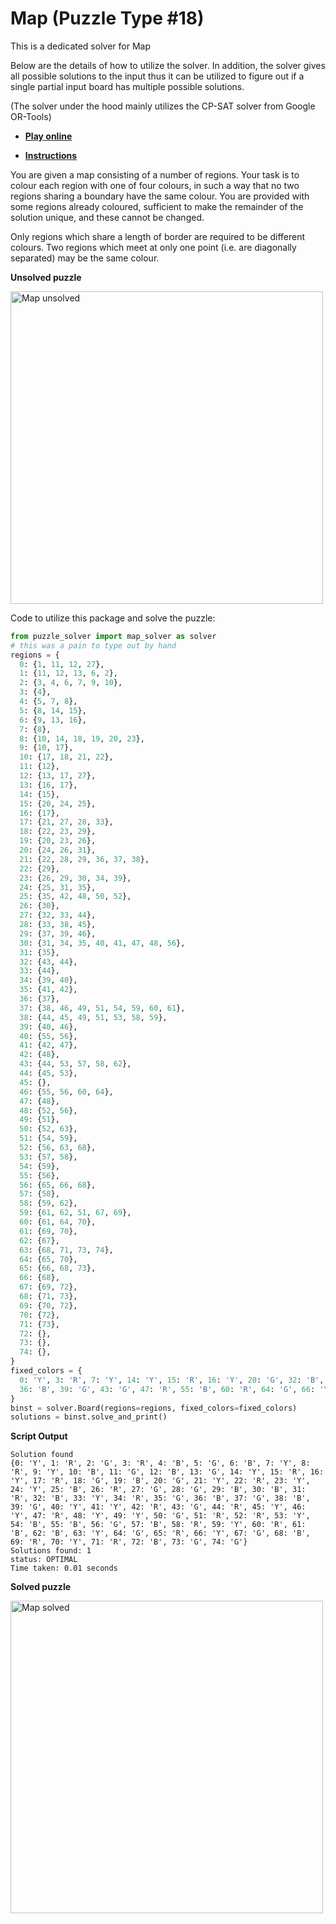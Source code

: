 # Map (Puzzle Type #18)

This is a dedicated solver for Map

Below are the details of how to utilize the solver. In addition, the solver gives all possible solutions to the input thus it can be utilized to figure out if a single partial input board has multiple possible solutions.

(The solver under the hood mainly utilizes the CP-SAT solver from Google OR-Tools)


* [**Play online**](https://www.chiark.greenend.org.uk/~sgtatham/puzzles/js/map.html)

* [**Instructions**](https://www.chiark.greenend.org.uk/~sgtatham/puzzles/doc/map.html#map)

You are given a map consisting of a number of regions. Your task is to colour each region with one of four colours, in such a way that no two regions sharing a boundary have the same colour. You are provided with some regions already coloured, sufficient to make the remainder of the solution unique, and these cannot be changed.

Only regions which share a length of border are required to be different colours. Two regions which meet at only one point (i.e. are diagonally separated) may be the same colour. 

**Unsolved puzzle**

<img src="https://raw.githubusercontent.com/Ar-Kareem/puzzle_solver/master/images/puzzles/map_unsolved.png" alt="Map unsolved" width="500">

Code to utilize this package and solve the puzzle:
```python
from puzzle_solver import map_solver as solver
# this was a pain to type out by hand
regions = {
  0: {1, 11, 12, 27},
  1: {11, 12, 13, 6, 2},
  2: {3, 4, 6, 7, 9, 10},
  3: {4},
  4: {5, 7, 8},
  5: {8, 14, 15},
  6: {9, 13, 16},
  7: {8},
  8: {10, 14, 18, 19, 20, 23},
  9: {10, 17},
  10: {17, 18, 21, 22},
  11: {12},
  12: {13, 17, 27},
  13: {16, 17},
  14: {15},
  15: {20, 24, 25},
  16: {17},
  17: {21, 27, 28, 33},
  18: {22, 23, 29},
  19: {20, 23, 26},
  20: {24, 26, 31},
  21: {22, 28, 29, 36, 37, 38},
  22: {29},
  23: {26, 29, 30, 34, 39},
  24: {25, 31, 35},
  25: {35, 42, 48, 50, 52},
  26: {30},
  27: {32, 33, 44},
  28: {33, 38, 45},
  29: {37, 39, 46},
  30: {31, 34, 35, 40, 41, 47, 48, 56},
  31: {35},
  32: {43, 44},
  33: {44},
  34: {39, 40},
  35: {41, 42},
  36: {37},
  37: {38, 46, 49, 51, 54, 59, 60, 61},
  38: {44, 45, 49, 51, 53, 58, 59},
  39: {40, 46},
  40: {55, 56},
  41: {42, 47},
  42: {48},
  43: {44, 53, 57, 58, 62},
  44: {45, 53},
  45: {},
  46: {55, 56, 60, 64},
  47: {48},
  48: {52, 56},
  49: {51},
  50: {52, 63},
  51: {54, 59},
  52: {56, 63, 68},
  53: {57, 58},
  54: {59},
  55: {56},
  56: {65, 66, 68},
  57: {58},
  58: {59, 62},
  59: {61, 62, 51, 67, 69},
  60: {61, 64, 70},
  61: {69, 70},
  62: {67},
  63: {68, 71, 73, 74},
  64: {65, 70},
  65: {66, 68, 73},
  66: {68},
  67: {69, 72},
  68: {71, 73},
  69: {70, 72},
  70: {72},
  71: {73},
  72: {},
  73: {},
  74: {},
}
fixed_colors = {
  0: 'Y', 3: 'R', 7: 'Y', 14: 'Y', 15: 'R', 16: 'Y', 20: 'G', 32: 'B', 33: 'Y', 34: 'R', 35: 'G',
  36: 'B', 39: 'G', 43: 'G', 47: 'R', 55: 'B', 60: 'R', 64: 'G', 66: 'Y', 67: 'G', 73: 'G', 74: 'G',
}
binst = solver.Board(regions=regions, fixed_colors=fixed_colors)
solutions = binst.solve_and_print()
```
**Script Output**
```
Solution found
{0: 'Y', 1: 'R', 2: 'G', 3: 'R', 4: 'B', 5: 'G', 6: 'B', 7: 'Y', 8: 'R', 9: 'Y', 10: 'B', 11: 'G', 12: 'B', 13: 'G', 14: 'Y', 15: 'R', 16: 'Y', 17: 'R', 18: 'G', 19: 'B', 20: 'G', 21: 'Y', 22: 'R', 23: 'Y', 24: 'Y', 25: 'B', 26: 'R', 27: 'G', 28: 'G', 29: 'B', 30: 'B', 31: 'R', 32: 'B', 33: 'Y', 34: 'R', 35: 'G', 36: 'B', 37: 'G', 38: 'B', 39: 'G', 40: 'Y', 41: 'Y', 42: 'R', 43: 'G', 44: 'R', 45: 'Y', 46: 'Y', 47: 'R', 48: 'Y', 49: 'Y', 50: 'G', 51: 'R', 52: 'R', 53: 'Y', 54: 'B', 55: 'B', 56: 'G', 57: 'B', 58: 'R', 59: 'Y', 60: 'R', 61: 'B', 62: 'B', 63: 'Y', 64: 'G', 65: 'R', 66: 'Y', 67: 'G', 68: 'B', 69: 'R', 70: 'Y', 71: 'R', 72: 'B', 73: 'G', 74: 'G'}
Solutions found: 1
status: OPTIMAL
Time taken: 0.01 seconds
```

**Solved puzzle**

<img src="https://raw.githubusercontent.com/Ar-Kareem/puzzle_solver/master/images/puzzles/map_solved.png" alt="Map solved" width="500">
